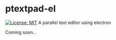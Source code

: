 # ptextpad-el
[![License: MIT](https://img.shields.io/badge/License-MIT-yellow.svg)](https://opensource.org/licenses/MIT)
A parallel text editor using electron

Coming soon...